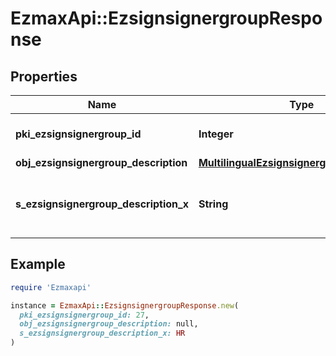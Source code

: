 # EzmaxApi::EzsignsignergroupResponse

## Properties

| Name | Type | Description | Notes |
| ---- | ---- | ----------- | ----- |
| **pki_ezsignsignergroup_id** | **Integer** | The unique ID of the Ezsignsignergroup |  |
| **obj_ezsignsignergroup_description** | [**MultilingualEzsignsignergroupDescription**](MultilingualEzsignsignergroupDescription.md) |  |  |
| **s_ezsignsignergroup_description_x** | **String** | The Description of the Ezsignsignergroup in the language of the requester | [optional] |

## Example

```ruby
require 'Ezmaxapi'

instance = EzmaxApi::EzsignsignergroupResponse.new(
  pki_ezsignsignergroup_id: 27,
  obj_ezsignsignergroup_description: null,
  s_ezsignsignergroup_description_x: HR
)
```

